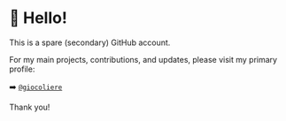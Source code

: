 # 👋 Hello!

This is a spare (secondary) GitHub account.

For my main projects, contributions, and updates, please visit my primary profile:

➡️ [`@giocoliere`](https://github.com/giocoliere)

Thank you!
